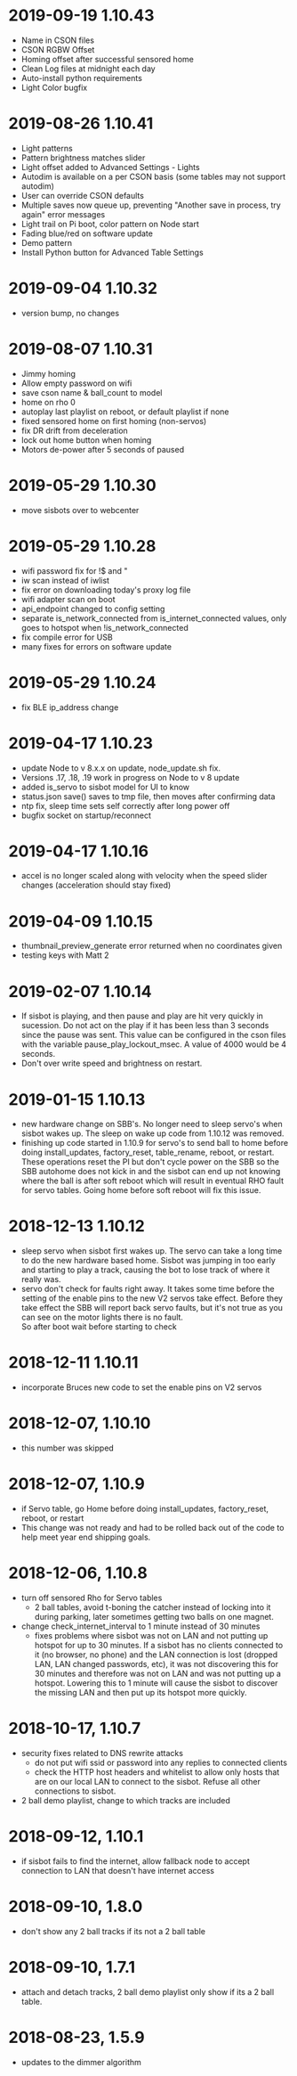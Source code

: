# 2019-09-19 1.10.43
  - Name in CSON files
  - CSON RGBW Offset
  - Homing offset after successful sensored home
  - Clean Log files at midnight each day
  - Auto-install python requirements
  - Light Color bugfix

# 2019-08-26 1.10.41
  - Light patterns
  - Pattern brightness matches slider
  - Light offset added to Advanced Settings - Lights
  - Autodim is available on a per CSON basis (some tables may not support autodim)  
  - User can override CSON defaults
  - Multiple saves now queue up, preventing "Another save in process, try again" error messages
  - Light trail on Pi boot, color pattern on Node start
  - Fading blue/red on software update
  - Demo pattern
  - Install Python button for Advanced Table Settings

# 2019-09-04 1.10.32
  - version bump, no changes

# 2019-08-07 1.10.31
  - Jimmy homing
  - Allow empty password on wifi
  - save cson name & ball_count to model
  - home on rho 0
  - autoplay last playlist on reboot, or default playlist if none
  - fixed sensored home on first homing (non-servos)
  - fix DR drift from deceleration
  - lock out home button when homing
  - Motors de-power after 5 seconds of paused

# 2019-05-29 1.10.30
  - move sisbots over to webcenter

# 2019-05-29 1.10.28
  - wifi password fix for !$ and "
  - iw scan instead of iwlist
  - fix error on downloading today's proxy log file
  - wifi adapter scan on boot
  - api_endpoint changed to config setting
  - separate is_network_connected from is_internet_connected values, only goes to hotspot when !is_network_connected
  - fix compile error for USB
  - many fixes for errors on software update

# 2019-05-29 1.10.24
  - fix BLE ip_address change

# 2019-04-17 1.10.23
  - update Node to v 8.x.x on update, node_update.sh fix.
  - Versions .17, .18, .19 work in progress on Node to v 8 update
  - added is_servo to sisbot model for UI to know
  - status.json save() saves to tmp file, then moves after confirming data
  - ntp fix, sleep time sets self correctly after long power off
  - bugfix socket on startup/reconnect

# 2019-04-17 1.10.16
  - accel is no longer scaled along with velocity when the speed slider changes (acceleration should stay fixed)

# 2019-04-09 1.10.15
  - thumbnail_preview_generate error returned when no coordinates given
  - testing keys with Matt 2

# 2019-02-07 1.10.14
  - If sisbot is playing, and then pause and play are hit very quickly in sucession.  Do not act on the play if it has been less than 3 seconds since the pause was sent.  This value can be configured in the cson files with the variable pause_play_lockout_msec.  A value of 4000 would be 4 seconds.
  - Don't over write speed and brightness on restart.

# 2019-01-15 1.10.13
  - new hardware change on SBB's.  No longer need to sleep servo's when sisbot wakes up.  The sleep on wake up code from 1.10.12 was removed.
  - finishing up code started in 1.10.9 for servo's to send ball to home before doing install_updates, factory_reset, table_rename, reboot, or restart.  These operations reset the PI but don't cycle power on the SBB so the SBB autohome does not kick in and the sisbot can end up not knowing where the ball is after soft reboot which will result in eventual RHO fault for servo tables.  Going home before soft reboot will fix this issue.

# 2018-12-13 1.10.12
  - sleep servo when sisbot first wakes up.  The servo can take a long time to do the new hardware based home.  Sisbot was jumping in too early and starting to play a track, causing the bot to lose track of where it really was.
  - servo don't check for faults right away.  It takes some time before the setting of the enable pins to the new V2 servos take effect.  Before they take effect the SBB will report back servo faults, but it's not true as you can see on the motor lights there is no fault.  
  So after boot wait before starting to check

# 2018-12-11 1.10.11
  - incorporate Bruces new code to set the enable pins on V2 servos

# 2018-12-07, 1.10.10
  - this number was skipped

# 2018-12-07, 1.10.9
  - if Servo table, go Home before doing install_updates, factory_reset, reboot, or restart
  - This change was not ready and had to be rolled back out of the code to help meet year end shipping goals.

# 2018-12-06, 1.10.8
  - turn off sensored Rho for Servo tables
    - 2 ball tables, avoid t-boning the catcher instead of locking into it during parking, later sometimes getting two balls on one magnet.
  - change check_internet_interval to 1 minute instead of 30 minutes
    - fixes problems where sisbot was not on LAN and not putting up hotspot for up to 30 minutes.   If a sisbot has no clients connected to it (no browser, no phone) and the LAN connection is lost (dropped LAN, LAN changed passwords, etc), it was not discovering this for 30 minutes and therefore was not on LAN and was not putting up a hotspot.   Lowering this to 1 minute will cause the sisbot to discover the missing LAN and then put up its hotspot more quickly.

# 2018-10-17, 1.10.7
  - security fixes related to DNS rewrite attacks
    - do not put wifi ssid or password into any replies to connected clients
    - check the HTTP host headers and whitelist to allow only hosts that are on our local LAN to connect to the sisbot.  Refuse all other connections to sisbot.
  - 2 ball demo playlist, change to which tracks are included

# 2018-09-12, 1.10.1
  - if sisbot fails to find the internet, allow fallback node to accept connection to LAN that doesn't have internet access

# 2018-09-10, 1.8.0
  - don't show any 2 ball tracks if its not a 2 ball table

# 2018-09-10, 1.7.1
  - attach and detach tracks, 2 ball demo playlist only show if its a 2 ball table.


# 2018-08-23, 1.5.9
  - updates to the dimmer algorithm
